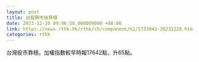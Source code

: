 ```yaml
---
layout: post
title: 台股開市後靠穩
date: 2023-12-20 09:06:58.000000000 +08:00
link: https://news.rthk.hk/rthk/ch/component/k2/1733043-20231220.htm
categories: rthk
---
```


台灣股市靠穩。加權指數較早時報17642點，升65點。
